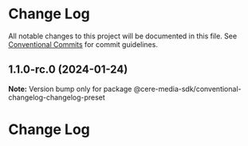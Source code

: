 # Change Log

All notable changes to this project will be documented in this file.
See [Conventional Commits](https://conventionalcommits.org) for commit guidelines.

## 1.1.0-rc.0 (2024-01-24)

**Note:** Version bump only for package @cere-media-sdk/conventional-changelog-changelog-preset

# Change Log
